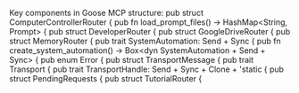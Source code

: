 Key components in Goose MCP structure:
pub struct ComputerControllerRouter {
pub fn load_prompt_files() -> HashMap<String, Prompt> {
pub struct DeveloperRouter {
pub struct GoogleDriveRouter {
pub struct MemoryRouter {
pub trait SystemAutomation: Send + Sync {
pub fn create_system_automation() -> Box<dyn SystemAutomation + Send + Sync> {
pub enum Error {
pub struct TransportMessage {
pub trait Transport {
pub trait TransportHandle: Send + Sync + Clone + 'static {
pub struct PendingRequests {
pub struct TutorialRouter {
